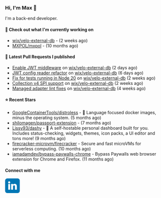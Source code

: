 ### Hi, I'm Max 👋

I'm a back-end developer.

#### 👷 Check out what I'm currently working on

- [wix/velo-external-db](https://github.com/wix/velo-external-db) -  (2 weeks ago)
- [MXPOL/mxpol](https://github.com/MXPOL/mxpol) -  (10 months ago)

#### 🔨 Latest Pull Requests I published

- [Enable JWT middleware](https://github.com/wix/velo-external-db/pull/468) on [wix/velo-external-db](https://github.com/wix/velo-external-db) (2 days ago)
- [JWT config reader refactor](https://github.com/wix/velo-external-db/pull/467) on [wix/velo-external-db](https://github.com/wix/velo-external-db) (6 days ago)
- [Fix for tests running in Node 20](https://github.com/wix/velo-external-db/pull/465) on [wix/velo-external-db](https://github.com/wix/velo-external-db) (2 weeks ago)
- [Collection v4 SPI support](https://github.com/wix/velo-external-db/pull/463) on [wix/velo-external-db](https://github.com/wix/velo-external-db) (2 weeks ago)
- [Managed adapter lint fixes](https://github.com/wix/velo-external-db/pull/462) on [wix/velo-external-db](https://github.com/wix/velo-external-db) (4 weeks ago)

#### ⭐ Recent Stars

- [GoogleContainerTools/distroless](https://github.com/GoogleContainerTools/distroless) - 🥑  Language focused docker images, minus the operating system.   (5 months ago)
- [shilomagen/passport-extension](https://github.com/shilomagen/passport-extension) -  (7 months ago)
- [Lissy93/dashy](https://github.com/Lissy93/dashy) - 🚀 A self-hostable personal dashboard built for you. Includes status-checking, widgets, themes, icon packs, a UI editor and tons more! (9 months ago)
- [firecracker-microvm/firecracker](https://github.com/firecracker-microvm/firecracker) - Secure and fast microVMs for serverless computing. (10 months ago)
- [iamadamdev/bypass-paywalls-chrome](https://github.com/iamadamdev/bypass-paywalls-chrome) - Bypass Paywalls web browser extension for Chrome and Firefox. (11 months ago)

#### Connect with me

[<img align="left" alt="LinkedIn" width="48px"  src="icons/linkedin.svg" />][linkedin]

[linkedin]: https://www.linkedin.com/in/max-polski/
